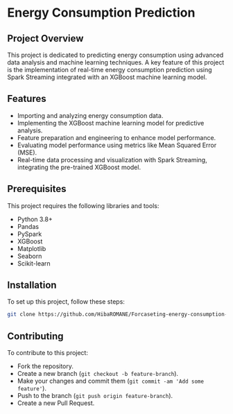 # Energy Consumption Prediction

## Project Overview
This project is dedicated to predicting energy consumption using advanced data analysis and machine learning techniques. A key feature of this project is the implementation of real-time energy consumption prediction using Spark Streaming integrated with an XGBoost machine learning model.

## Features
- Importing and analyzing energy consumption data.
- Implementing the XGBoost machine learning model for predictive analysis.
- Feature preparation and engineering to enhance model performance.
- Evaluating model performance using metrics like Mean Squared Error (MSE).
- Real-time data processing and visualization with Spark Streaming, integrating the pre-trained XGBoost model.

## Prerequisites
This project requires the following libraries and tools:
- Python 3.8+
- Pandas
- PySpark
- XGBoost
- Matplotlib
- Seaborn
- Scikit-learn

## Installation
To set up this project, follow these steps:
```bash
git clone https://github.com/HibaROMANE/Forcaseting-energy-consumption-in-real-time.git
```

## Contributing
To contribute to this project:
- Fork the repository.
- Create a new branch (`git checkout -b feature-branch`).
- Make your changes and commit them (`git commit -am 'Add some feature'`).
- Push to the branch (`git push origin feature-branch`).
- Create a new Pull Request.
